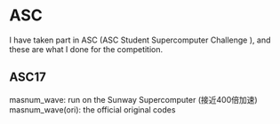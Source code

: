 # ASC
I have taken part in ASC  (ASC Student Supercomputer Challenge ), and these are what I done for the competition.

## ASC17
masnum_wave: run on the Sunway  Supercomputer (接近400倍加速)<br/>
masnum_wave(ori): the official original codes

